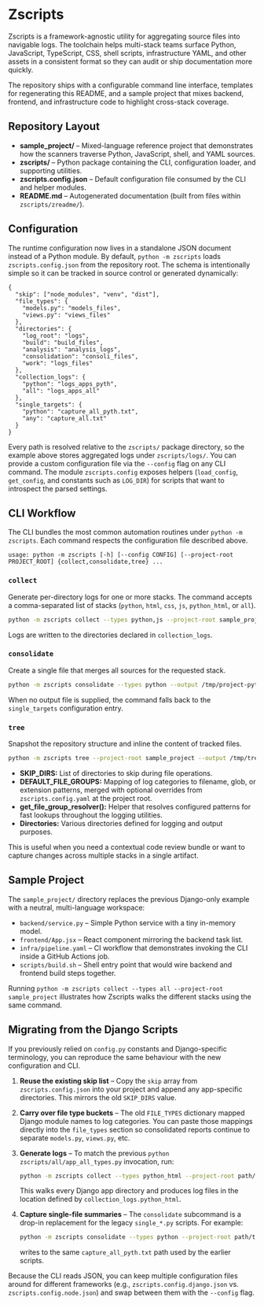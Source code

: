 # Zscripts

Zscripts is a framework-agnostic utility for aggregating source files into
navigable logs. The toolchain helps multi-stack teams surface Python, JavaScript,
TypeScript, CSS, shell scripts, infrastructure YAML, and other assets in a
consistent format so they can audit or ship documentation more quickly.

The repository ships with a configurable command line interface, templates for
regenerating this README, and a sample project that mixes backend, frontend, and
infrastructure code to highlight cross-stack coverage.

## Repository Layout

- **sample_project/** – Mixed-language reference project that demonstrates how
  the scanners traverse Python, JavaScript, shell, and YAML sources.
- **zscripts/** – Python package containing the CLI, configuration loader, and
  supporting utilities.
- **zscripts.config.json** – Default configuration file consumed by the CLI and
  helper modules.
- **README.md** – Autogenerated documentation (built from files within
  `zscripts/zreadme/`).

## Configuration

The runtime configuration now lives in a standalone JSON document instead of a
Python module. By default, `python -m zscripts` loads `zscripts.config.json` from
the repository root. The schema is intentionally simple so it can be tracked in
source control or generated dynamically:

```jsonc
{
  "skip": ["node_modules", "venv", "dist"],
  "file_types": {
    "models.py": "models_files",
    "views.py": "views_files"
  },
  "directories": {
    "log_root": "logs",
    "build": "build_files",
    "analysis": "analysis_logs",
    "consolidation": "consoli_files",
    "work": "logs_files"
  },
  "collection_logs": {
    "python": "logs_apps_pyth",
    "all": "logs_apps_all"
  },
  "single_targets": {
    "python": "capture_all_pyth.txt",
    "any": "capture_all.txt"
  }
}
```

Every path is resolved relative to the `zscripts/` package directory, so the
example above stores aggregated logs under `zscripts/logs/`. You can provide a
custom configuration file via the `--config` flag on any CLI command. The module
`zscripts.config` exposes helpers (`load_config`, `get_config`, and constants such
as `LOG_DIR`) for scripts that want to introspect the parsed settings.

## CLI Workflow

The CLI bundles the most common automation routines under `python -m zscripts`.
Each command respects the configuration file described above.

```text
usage: python -m zscripts [-h] [--config CONFIG] [--project-root PROJECT_ROOT] {collect,consolidate,tree} ...
```

### `collect`

Generate per-directory logs for one or more stacks. The command accepts a
comma-separated list of stacks (`python`, `html`, `css`, `js`, `python_html`, or
`all`).

```bash
python -m zscripts collect --types python,js --project-root sample_project
```

Logs are written to the directories declared in `collection_logs`.

### `consolidate`

Create a single file that merges all sources for the requested stack.

```bash
python -m zscripts consolidate --types python --output /tmp/project-python.txt
```

When no output file is supplied, the command falls back to the
`single_targets` configuration entry.

### `tree`

Snapshot the repository structure and inline the content of tracked files.

```bash
python -m zscripts tree --project-root sample_project --output /tmp/tree.txt
```

- **SKIP_DIRS:** List of directories to skip during file operations.
- **DEFAULT_FILE_GROUPS:** Mapping of log categories to filename, glob, or extension patterns, merged with optional overrides from `zscripts.config.yaml` at the project root.
- **get_file_group_resolver():** Helper that resolves configured patterns for fast lookups throughout the logging utilities.
- **Directories:** Various directories defined for logging and output purposes.

This is useful when you need a contextual code review bundle or want to capture
changes across multiple stacks in a single artifact.

## Sample Project

The `sample_project/` directory replaces the previous Django-only example with a
neutral, multi-language workspace:

- `backend/service.py` – Simple Python service with a tiny in-memory model.
- `frontend/App.jsx` – React component mirroring the backend task list.
- `infra/pipeline.yaml` – CI workflow that demonstrates invoking the CLI inside
  a GitHub Actions job.
- `scripts/build.sh` – Shell entry point that would wire backend and frontend
  build steps together.

Running `python -m zscripts collect --types all --project-root sample_project`
illustrates how Zscripts walks the different stacks using the same command.

## Migrating from the Django Scripts

If you previously relied on `config.py` constants and Django-specific
terminology, you can reproduce the same behaviour with the new configuration and
CLI.

1. **Reuse the existing skip list** – Copy the `skip` array from
   `zscripts.config.json` into your project and append any app-specific
   directories. This mirrors the old `SKIP_DIRS` value.
2. **Carry over file type buckets** – The old `FILE_TYPES` dictionary mapped
   Django module names to log categories. You can paste those mappings directly
   into the `file_types` section so consolidated reports continue to separate
   `models.py`, `views.py`, etc.
3. **Generate logs** – To match the previous `python zscripts/all/app_all_types.py`
   invocation, run:

   ```bash
   python -m zscripts collect --types python_html --project-root path/to/your/project
   ```

   This walks every Django app directory and produces log files in the location
   defined by `collection_logs.python_html`.
4. **Capture single-file summaries** – The `consolidate` subcommand is a drop-in
   replacement for the legacy `single_*.py` scripts. For example:

   ```bash
   python -m zscripts consolidate --types python --project-root path/to/your/project
   ```

   writes to the same `capture_all_pyth.txt` path used by the earlier scripts.

Because the CLI reads JSON, you can keep multiple configuration files around for
different frameworks (e.g., `zscripts.config.django.json` vs.
`zscripts.config.node.json`) and swap between them with the `--config` flag.
